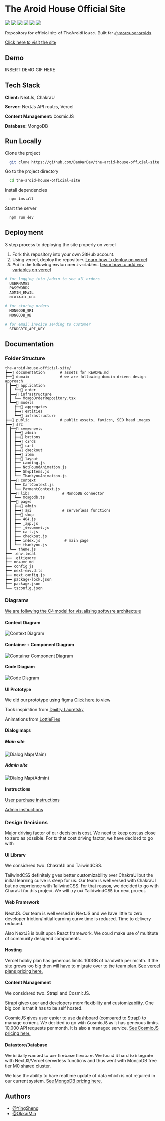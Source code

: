 # The Aroid House Official Site

<p>
  <img src='https://img.shields.io/badge/JavaScript-F7DF1E?style=for-the-badge&logo=javascript&logoColor=black'>

  <img src='https://img.shields.io/badge/TypeScript-007ACC?style=for-the-badge&logo=typescript&logoColor=white'>

  <img src='https://img.shields.io/badge/Chakra--UI-319795?style=for-the-badge&logo=chakra-ui&logoColor=white'>

  <img src='https://img.shields.io/badge/next.js-000000?style=for-the-badge&logo=next-dot-js&logoColor=white'>

  <img src='https://img.shields.io/badge/MongoDB-4EA94B?style=for-the-badge&logo=mongodb&logoColor=white'>

  <img src='https://img.shields.io/badge/CosmicJS-29ABE1?style=for-the-badge'>
</p>

Repository for official site of TheAroidHouse. Built for [@marcusonaroids](https://www.instagram.com/marcusonaroids/).

[Click here to visit the site](https://the-aroid-house-official-site.vercel.app)

## Demo

INSERT DEMO GIF HERE

## Tech Stack

**Client:** NextJs, ChakraUI

**Server:** NextJs API routes, Vercel

**Content Management:** CosmicJS

**Database:** MongoDB

## Run Locally

Clone the project

```bash
  git clone https://github.com/DanKarDev/the-aroid-house-official-site
```

Go to the project directory

```bash
  cd the-aroid-house-official-site
```

Install dependencies

```bash
  npm install
```

Start the server

```bash
  npm run dev
```

## Deployment

3 step process to deploying the site properly on vercel

1. Fork this repository into your own GitHub account.
2. Using vercel, deploy the repository. [Learn how to deploy on vercel](https://vercel.com/docs/introduction)
3. Put in the following enviornment variables. [Learn how to add env variables on vercel](https://vercel.com/docs/environment-variables)

```bash
# for logging into /admin to see all orders
  USERNAMES
  PASSWORDS
  ADMIN_EMAIL
  NEXTAUTH_URL

# for storing orders
  MONGODB_URI
  MONGODB_DB

# for email invoice sending to customer
  SENDGRID_API_KEY
```

## Documentation

### Folder Structure
```
the-aroid-house-official-site/
┣━━📁 documentation       # assets for README.md
┣━━📁 domain              # we are following domain driven design approach
┃ ┣━━📁 application
┃ ┃ ┗━━📁 order
┃ ┣━━📁 infrastructure
┃ ┃ ┗━━ MongoOrderRepository.tsx
┃ ┗━━📁 models
┃   ┣━━📁 aggregates
┃   ┣━━📁 entities
┃   ┗━━📁 infrastructure
┣━━📁 public              # public assets, favicon, SEO head images
┣━━📁 src
┃ ┣━━📁 components
┃ ┃ ┣━━📁 admin
┃ ┃ ┣━━📁 buttons
┃ ┃ ┣━━📁 cards
┃ ┃ ┣━━📁 cart
┃ ┃ ┣━━📁 checkout
┃ ┃ ┣━━📁 item
┃ ┃ ┣━━📁 layout
┃ ┃ ┣━━ Landing.js
┃ ┃ ┣━━ NotFoundAnimation.js
┃ ┃ ┣━━ ShopItems.js
┃ ┃ ┗━━ ThankyouAnimation.js
┃ ┣━━📁 context
┃ ┃ ┣━━ CartContext.js
┃ ┃ ┗━━ PaymentContext.js
┃ ┣━━📁 libs               # MongoDB connector
┃ ┃ ┗━━ mongodb.ts
┃ ┣━━📁 pages
┃ ┃ ┣━━📁 admin
┃ ┃ ┣━━📁 api              # serverless functions
┃ ┃ ┣━━📁 shop
┃ ┃ ┣━━ 404.js
┃ ┃ ┣━━ _app.js
┃ ┃ ┣━━ _document.js
┃ ┃ ┣━━ cart.js
┃ ┃ ┣━━ checkout.js
┃ ┃ ┣━━ index.js           # main page
┃ ┃ ┗━━ thankyou.js
┃ ┗━━ theme.js
┣━━ .env.local
┣━━ .gitignore
┣━━ README.md
┣━━ config.js
┣━━ next-env.d.ts
┣━━ next.config.js
┣━━ package-lock.json
┣━━ package.json
┗━━ tsconfig.json
```

### Diagrams

[We are following the C4 model for visualising software architecture](https://c4model.com/)

#### Context Diagram

![Context Diagram](documentation/assets/ContextDiagram.jpg)

#### Container + Component Diagram

![Container Component Diagram](documentation/assets/ContianerComponentDiagram.jpg)

#### Code Diagram

![Code Diagram](documentation/assets/CodeDiagram.jpg)

#### UI Prototype

We did our prototype using figma
[Click here to view](https://www.figma.com/file/R7p55i68xrq2K7SGj1yG3C/TheAroidHouse)

Took inspiration from [Dmitry Lauretsky](https://dribbble.com/shots/15415849-Vera-Plant-Growing-App-Redesign/attachments/7182810?mode=media)

Animations from [LottieFiles](https://lottiefiles.com/)

#### Dialog maps

##### Main site

![Dialog Map(Main)](documentation/assets/DM_main.jpg)

##### Admin site

![Dialog Map(Admin)](documentation/assets/DM_admin.jpg)

#### Instructions

[User purchase instructions](https://www.figma.com/file/oI7ZEa1MMACvtPT0WHeP53/TheAroidHouse-purchase-instructions)

[Admin instructions](https://www.figma.com/file/qryInjAH5rp1DlfRiY7JF3/TheAroidHouse-admin-instructions)

### Design Decisions

Major driving factor of our decision is cost. We need to keep cost as close to zero as possible. For to that cost driving factor, we have decided to go with

#### UI Library

We considered two. ChakraUI and TailwindCSS.

TailwindCSS definitely gives better customizability over ChakraUI but the initial learning curve is steep for us. Our team is well versed with ChakraUI but no experience with TailwindCSS. For that reason, we decided to go with CharaUI for this project. We will try out TaildwindCSS for next project.

#### Web Framework

NextJS. Our team is well versed in NextJS and we have little to zero developer friction/initial learning curve time is reduced. Time to delivery reduced.

Also NextJS is built upon React framework. We could make use of multitute of community desigend components.

#### Hosting

Vercel hobby plan has generous limits. 100GB of bandwith per month. If the site grows too big then will have to migrate over to the team plan. [See vercel plans pricing here.](https://vercel.com/pricing)

#### Content Management

We considered two. Strapi and CosmicJS.

Strapi gives user and developers more flexibility and customizability. One big con is that it has to be self hosted.

CosmicJS gives user easier to use dashboard (compared to Strapi) to manage content. We decided to go with CosmicJS as it has generous limits. 10,000 API requests per month. It is also a managed service. [See CosmicJS pricing here.](https://www.cosmicjs.com/pricing)

#### Datastore/Database

We initially wanted to use firebase firestore. We found it hard to integrate with NextJS/Vercel serverless functions and thus went with MongoDB free tier M0 shared cluster.

We lose the ability to have realtime update of data which is not required in our current system. [See MongoDB pricing here.](https://www.mongodb.com/pricing)

## Authors

- [@YingSheng](https://yeowys.com)
- [@OkkarMin](https://okkarm.in)
